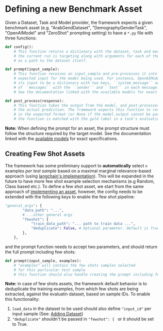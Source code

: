 <!---# Defining a new Benchmark Asset ([See Demo](https://youtu.be/j6sA5u7LHYM?feature=shared))-->
# Defining a new Benchmark Asset

Given a Dataset, Task and Model provider, the framework expects a given benchmark asset (e.g. "ArabGendDataset", "DemographyGenderTask", "OpenAIModel" and "ZeroShot" prompting setting) to have a `*.py` file with three functions:

```python
def config():
	# This function returns a dictionary with the dataset, task and model provider
	# the current run is targeting along with arguments for each of these, as well
	# as a path to the dataset itself.

def prompt(input_sample):
	# This function receives an input_sample and pre-processes it into the
	# expected input for the model being used. For instance, OpenAIModel expects
	# its input to be a dictionary with two keys, ``system_message`` and a list
	# of ``messages`` with the ``sender`` and ``text`` in each message.
	# See the documentation linked with the available models for exact specifications

def post_process(response):
	# This function takes the output from the model, and post-processes it to extract
	# the actual prediction. The framework expects this function to return a valied prediction
	# in the expected format (or None if the model output cannot be parsed). The output of 
	# the function is matched with the gold label in a task's evaluation function.
```

**Note:** When defining the prompt for an asset, the prompt structure must follow the structure required by the target model. See the documentation linked with the [available models](https://github.com/qcri/LLMeBench/tree/main/llmebench/models) for exact specifications. 

## Creating Few Shot Assets
The framework has some preliminary support to **automatically** select `n` examples _per test sample_ based on a maximal marginal relevance-based approach (using [langchain's implementation](https://python.langchain.com/docs/modules/model_io/prompts/example_selectors/mmr)). This will be expanded in the future to have more few shot example selection mechanisms (e.g Random, Class based etc.). To define a few shot asset, we start from the same approach of [implementing an asset](#benchmark-asset), however, the config needs to be extended with the following keys to enable the few shot pipeline:

```python
"general_args": {
        "data_path": "...",
        # ...other general args
        "fewshot": {
            "train_data_path": "... path to train data ...",
            "deduplicate": False, # Optional parameter. Default is True
        },
    },
```

and the prompt function needs to accept two parameters, and should return the full prompt including few shots:

```python
def prompt(input_sample, examples):
	# "examples" will contain the few shots samples selected
	# for this particular test sample
	# this function should also handle creating the prompt including few shots
```

**Note:** in case of few shots assets, the framework default behavior is to deduplicate the training examples, from which few shots are being extracted, against the evaluatin dataset, based on sample IDs. To enable this functionality: 
  1) `load_data` in the dataset to be used should also define `"input_id"` per input sample (See: [Adding Dataset](docs/tutorials/adding_dataset.md))
  2)  `"deduplicate"` shouldn't be passed in `"fewshot": { ` or it should be set to True. 
